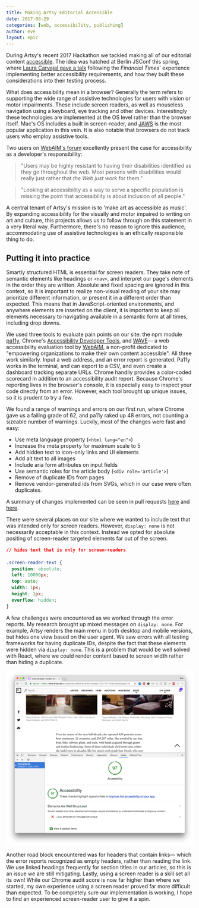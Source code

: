 ```yaml
---
title: Making Artsy Editorial Accessible
date: 2017-08-29
categories: [web, accessibility, publishing]
author: eve
layout: epic
---
```


During Artsy's recent 2017 Hackathon we tackled making all of our editorial content [accessible](https://en.wikipedia.org/wiki/Accessibility). The idea was hatched at  Berlin JSConf this spring, where [Laura Carvajal gave a talk](https://youtu.be/H4FzW9oFObs) following the *Financial Times*' experience implementing better accessibility requirements, and how they built these considerations into their testing process.

What does accessibility mean in a browser? Generally the term refers to supporting the wide range of assistive technologies for users with vision or motor impairments. These include screen readers, as well as mouseless navigation using a keyboard, eye tracking and other devices. Interestingly these technologies are implemented at the OS level rather than the browser itself. Mac's OS includes a built in screen-reader, and [JAWS](http://www.freedomscientific.com/Products/Blindness/JAWS) is the most popular application in this vein. It is also notable that browsers do not track users who employ assistive tools.

Two users on [WebAIM's forum](http://webaim.org/discussion/mail_thread?thread=6326) excellently present the case for accessibility as a developer's responsibility:

> "Users may be highly resistant to having their disabilities identified as they go throughout the web. Most persons with disabilities would really just rather that *the Web just work* for them."

> "Looking at accessibility as a way to serve a specific population is missing the point that accessibility is about inclusion of all people."

A central tenant of Artsy's mission is to 'make art as accessible as music'. By expanding accessibility for the visually and motor impaired to writing on art and culture, this projects allows us to follow through on this statement in a very literal way. Furthermore, there's no reason to ignore this audience; accommodating use of assistive technologies is an ethically responsible thing to do. 

<!-- more -->

## Putting it into practice

Smartly structured HTML is essential for screen readers. They take note of semantic elements like headings or `<nav>`, and interpret our page's elements in the order they are written. Absolute and fixed spacing are ignored in this context, so it is important to realize non-visual reading of your site may prioritize different information, or present it in a different order than expected. This means that in JavaScript-oriented environments, and anywhere elements are inserted on the client, it is important to keep all elements necessary to navigating available in a semantic form at all times, including drop downs.

We used three tools to evaluate pain points on our site: the npm module [pa11y](https://github.com/pa11y/pa11y), Chrome's [Accessibility Developer Tools](https://chrome.google.com/webstore/detail/accessibility-developer-t/fpkknkljclfencbdbgkenhalefipecmb?utm_source=chrome-ntp-icon), and [WAVE](http://wave.webaim.org/)&mdash; a web accessibility evaluation tool by [WebAIM](http://webaim.org/), a non-profit dedicated to "empowering organizations to make their own content accessible".  All three work similarly. Input a web address, and an error report is generated. Pa11y works in the terminal, and can export to a CSV, and even create a dashboard tracking separate URLs. Chrome handily provides a color-coded scorecard in addition to an accessibility audit report. Because Chrome's reporting lives in the browser's console, it is especially easy to inspect your code directly from an error. However, each tool brought up unique issues, so it is prudent to try a few.

We found a range of warnings and errors on our first run, where Chrome gave us a failing grade of 62, and pa11y raked up 48 errors, not counting a sizeable number of warnings. Luckily, most of the changes were fast and easy:

- Use meta language property (`<html lang="en">`)
- Increase the meta property for maximum scale to 5
- Add hidden text to icon-only links and UI elements
- Add alt text to all images
- Include aria form attributes on input fields
- Use semantic roles for the article body (`<div role='article'>`)
- Remove of duplicate IDs from pages
- Remove vendor-generated ids from SVGs, which in our case were often duplicates.

A summary of changes implemented can be seen in pull requests [here](https://github.com/artsy/force/pull/1730) and [here](https://github.com/artsy/force/pull/1732).

There were several places on our site where we wanted to include text that was intended only for screen readers. However, `display: none` is not necessarily acceptable in this context. Instead we opted for absolute positing of screen-reader targeted elements far out of the screen.

```css
// hides text that is only for screen-readers

.screen-reader-text {
  position: absolute;
  left: 10000px;
  top: auto;
  width: 1px;
  height: 1px;
  overflow: hidden;
}
```

A few challenges were encountered as we worked through the error reports. My research brought up mixed messages on `display: none`. For example, Artsy renders the main menu in both desktop and mobile versions, but hides one view based on the user agent. We saw errors with all testing frameworks for having duplicate IDs, despite the fact that these elements were hidden via `display: none`.  This is a problem that would be well solved with React, where we could render content based to screen width rather than hiding a duplicate.

![Chrome Accessibility Audit Score](/images/2017-08-29-Making-Artsy-Editorial-Accessible/Chrome-Accessibility-Dashboard.png)

Another road block encountered was for headers that contain links&mdash; which the error reports recognized as empty headers, rather than reading the link. We use linked headings frequently for section titles in our articles, so this is an issue we are still mitigating. Lastly, using a screen reader is a skill set all its own! While our Chrome audit score is now far higher than where we started, my own experience using a screen reader proved far more difficult than expected. To be completely sure our implementation is working, I hope to find an experienced screen-reader user to give it a spin.



